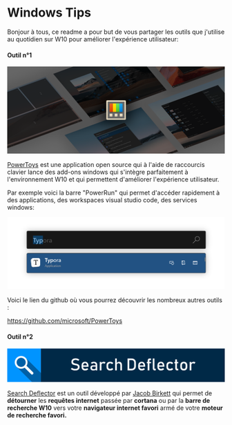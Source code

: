 # Windows Tips

Bonjour à tous, ce readme a pour but de vous partager les outils que j'utilise au quotidien sur W10 pour améliorer l'expérience utilisateur:

#### Outil n°1

![PowerToysLogo](Ressources/PowerToysLogo.png)

[PowerToys](https://docs.microsoft.com/en-us/windows/powertoys/) est une application open source qui à l'aide de raccourcis clavier lance des add-ons windows qui s'intègre parfaitement à l'environnement W10 et qui permettent d'améliorer l'expérience utilisateur.

Par exemple voici la barre "PowerRun" qui permet d'accéder rapidement à des applications, des workspaces visual studio code, des services windows: 

![image-20210901193126519](Ressources/PowerRunExemple.png)

Voici le lien du github où vous pourrez découvrir les nombreux autres outils :

https://github.com/microsoft/PowerToys

#### Outil n°2

![image-20210901194026093](Ressources/SearchDeflectorLogo.png)

[Search Deflector](https://github.com/spikespaz/search-deflector/blob/release/README.md) est un outil développé par [Jacob Birkett](https://github.com/spikespaz) qui permet de **détourner** les **requêtes internet** passée par **cortana** ou par la **barre de recherche W10** vers votre **navigateur internet favori** armé de votre **moteur de recherche favori.**

